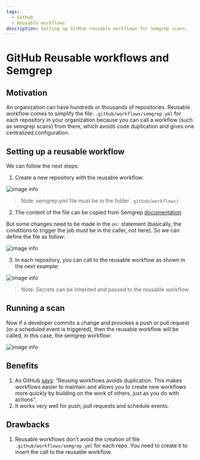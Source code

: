 ```yaml
---
tags:
  - Github
  - Reusable workflows
description: Setting up GitHub reusable workflows for Semgrep scans.
---
```


# GitHub Reusable workflows and Semgrep

## Motivation

An organization can have hundreds or thousands of repositories. Reusable workflow comes to simplify the file: `.github/workflows/semgrep.yml` for each repository in your organization because you can call a workflow (such as semgrep scans) from there, which avoids code duplication and gives one centralized configuration.

## Setting up a reusable workflow

We can follow the next steps:

1. Create a new repository with the reusable workflow:

![image info](/img/kb/reusable-workflows-image-1.png)

> Note: semgrep.yml file must be in the folder `.github/workflows/`

2. The content of the file can be copied from Semgrep [documentation](https://semgrep.dev/docs/semgrep-ci/sample-ci-configs/#sample-github-actions-configuration-file)

But some changes need to be made in the `on:` statement (basically, the conditions to trigger the job must be in the caller, not here). So we can define the file as follow:

![image info](/img/kb/reusable-workflows-image-2.png)

3. In each repository, you can call to the reusable workflow as shown in the next example:

![image info](/img/kb/reusable-workflows-image-3.png)

> Note: Secrets can be inherited and passed to the reusable workflow.

## Running a scan

Now if a developer commits a change and provokes a push or pull request (or a scheduled event is triggered), then the reusable workflow will be called, in this case, the semgrep workflow:

![image info](/img/kb/reusable-workflows-image-4.png)

## Benefits

1. As GitHub [says](https://docs.github.com/en/actions/using-workflows/reusing-workflows#overview): “Reusing workflows avoids duplication. This makes workflows easier to maintain and allows you to create new workflows more quickly by building on the work of others, just as you do with actions”.
2. It works very well for push, pull requests and schedule events.
    
## Drawbacks

1. Reusable workflows don’t avoid the creation of file `.github/workflows/semgrep.yml` for each repo. You need to create it to insert the call to the reusable workflow.
